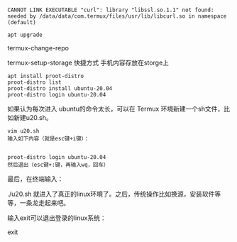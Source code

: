 

```

CANNOT LINK EXECUTABLE "curl": library "libssl.so.1.1" not found: needed by /data/data/com.termux/files/usr/lib/libcurl.so in namespace (default)

apt upgrade
```

termux-change-repo

termux-setup-storage
快捷方式 手机内容存放在storge上


```
apt install proot-distro
proot-distro list
proot-distro install ubuntu-20.04 
proot-distro login ubuntu-20.04
```

如果认为每次进入 ubuntu的命令太长，可以在 Termux 环境新建一个sh文件，比如新建u20.sh。


```
vim u20.sh
输入如下内容（就是esc键+i键）：
```


```

proot-distro login ubuntu-20.04
然后退出（esc键+:键，再输入wq，回车）
```


最后，在终端输入：

./u20.sh
就进入了真正的linux环境了。之后，传统操作比如换源，安装软件等等，一条龙走起来吧。

输入exit可以退出登录的linux系统：

exit
